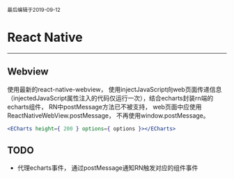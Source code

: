 <small>最后编辑于2019-09-12</small>

# React Native
***
## Webview
使用最新的react-native-webview， 使用injectJavaScript向web页面传递信息（injectedJavaScript属性注入的代码仅运行一次），结合echarts封装rn端的echarts组件， RN中postMessage方法已不被支持， web页面中应使用ReactNativeWebView.postMessage， 不再使用window.postMessage。
```jsx
<ECharts height={ 200 } options={ options }></ECharts>
```
## TODO
+ 代理echarts事件， 通过postMessage通知RN触发对应的组件事件